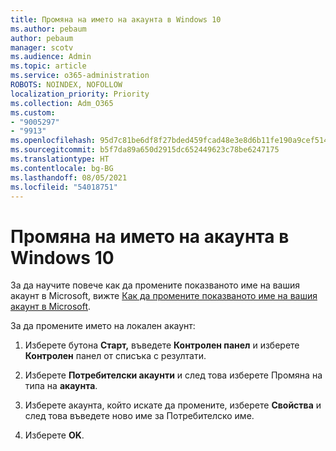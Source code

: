 ```yaml
---
title: Промяна на името на акаунта в Windows 10
ms.author: pebaum
author: pebaum
manager: scotv
ms.audience: Admin
ms.topic: article
ms.service: o365-administration
ROBOTS: NOINDEX, NOFOLLOW
localization_priority: Priority
ms.collection: Adm_O365
ms.custom:
- "9005297"
- "9913"
ms.openlocfilehash: 95d7c81be6df8f27bded459fcad48e3e8d6b11fe190a9cef514fee1ba8e93cb4
ms.sourcegitcommit: b5f7da89a650d2915dc652449623c78be6247175
ms.translationtype: HT
ms.contentlocale: bg-BG
ms.lasthandoff: 08/05/2021
ms.locfileid: "54018751"
---
```

# <a name="change-account-name-in-windows-10"></a>Промяна на името на акаунта в Windows 10

За да научите повече как да промените показваното име на вашия акаунт в Microsoft, вижте [Как да промените показваното име на вашия акаунт в Microsoft](https://support.microsoft.com/account-billing/how-to-change-your-microsoft-account-display-name-917b1d70-5915-d04e-243a-a618f96ef1d5).

За да промените името на локален акаунт:

1. Изберете бутона **Старт,** въведете **Контролен панел** и изберете **Контролен** панел от списъка с резултати.

1. Изберете **Потребителски акаунти** и след това изберете Промяна на типа на **акаунта**.

1. Изберете акаунта, който искате да промените, изберете **Свойства** и след това въведете ново име за Потребителско име.

1. Изберете **OK**.
